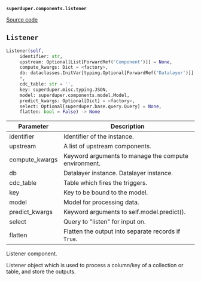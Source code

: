 **`superduper.components.listener`** 

[Source code](https://github.com/superduper-io/superduper/blob/main/superduper/components/listener.py)

## `Listener` 

```python
Listener(self,
     identifier: str,
     upstream: Optional[List[ForwardRef('Component')]] = None,
     compute_kwargs: Dict = <factory>,
     db: dataclasses.InitVar[typing.Optional[ForwardRef('Datalayer')]] = None,
     *,
     cdc_table: str = '',
     key: superduper.misc.typing.JSON,
     model: superduper.components.model.Model,
     predict_kwargs: Optional[Dict] = <factory>,
     select: Optional[superduper.base.query.Query] = None,
     flatten: bool = False) -> None
```
| Parameter | Description |
|-----------|-------------|
| identifier | Identifier of the instance. |
| upstream | A list of upstream components. |
| compute_kwargs | Keyword arguments to manage the compute environment. |
| db | Datalayer instance. Datalayer instance. |
| cdc_table | Table which fires the triggers. |
| key | Key to be bound to the model. |
| model | Model for processing data. |
| predict_kwargs | Keyword arguments to self.model.predict(). |
| select | Query to "listen" for input on. |
| flatten | Flatten the output into separate records if ``True``. |

Listener component.

Listener object which is used to process a column/key of a collection or table,
and store the outputs.

